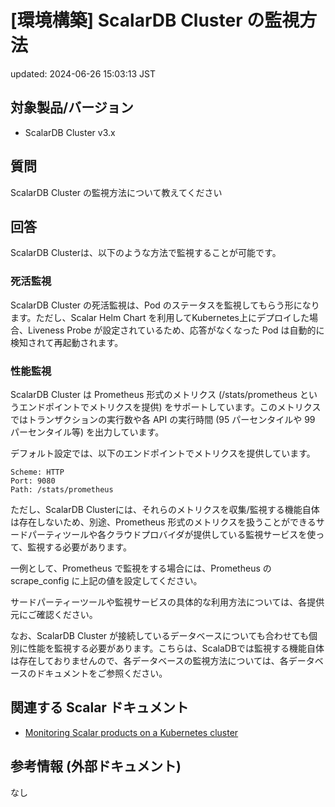 # [環境構築] ScalarDB Cluster の監視方法

updated: 2024-06-26 15:03:13 JST

## 対象製品/バージョン

-   ScalarDB Cluster v3.x

## 質問

ScalarDB Cluster の監視方法について教えてください

## 回答

ScalarDB Clusterは、以下のような方法で監視することが可能です。

### 死活監視

ScalarDB Cluster の死活監視は、Pod
のステータスを監視してもらう形になります。ただし、Scalar Helm Chart
を利用してKubernetes上にデプロイした場合、Liveness Probe
が設定されているため、応答がなくなった Pod
は自動的に検知されて再起動されます。

### 性能監視

ScalarDB Cluster は Prometheus 形式のメトリクス (/stats/prometheus
というエンドポイントでメトリクスを提供)
をサポートしています。このメトリクスではトランザクションの実行数や各 API
の実行時間 (95 パーセンタイルや 99 パーセンタイル等) を出力しています。

デフォルト設定では、以下のエンドポイントでメトリクスを提供しています。  

```
Scheme: HTTP  
Port: 9080  
Path: /stats/prometheus  
```

ただし、ScalarDB
Clusterには、それらのメトリクスを収集/監視する機能自体は存在しないため、別途、Prometheus
形式のメトリクスを扱うことができるサードパーティツールや各クラウドプロバイダが提供している監視サービスを使って、監視する必要があります。

一例として、Prometheus で監視をする場合には、Prometheus の
scrape\_config に上記の値を設定してください。

サードパーティーツールや監視サービスの具体的な利用方法については、各提供元にご確認ください。

なお、ScalarDB Cluster
が接続しているデータベースについても合わせても個別に性能を監視する必要があります。こちらは、ScalaDBでは監視する機能自体は存在しておりませんので、各データベースの監視方法については、各データベースのドキュメントをご参照ください。

## 関連する Scalar ドキュメント

-   [Monitoring Scalar products on a Kubernetes cluster](https://scalardb.scalar-labs.com/docs/latest/scalar-kubernetes/K8sMonitorGuide/)

## 参考情報 (外部ドキュメント)

なし
